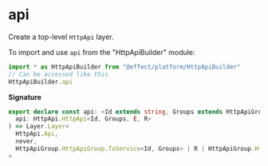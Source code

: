 # api

Create a top-level `HttpApi` layer.

To import and use `api` from the "HttpApiBuilder" module:

```ts
import * as HttpApiBuilder from "@effect/platform/HttpApiBuilder"
// Can be accessed like this
HttpApiBuilder.api
```

**Signature**

```ts
export declare const api: <Id extends string, Groups extends HttpApiGroup.HttpApiGroup.Any, E, R>(
  api: HttpApi.HttpApi<Id, Groups, E, R>
) => Layer.Layer<
  HttpApi.Api,
  never,
  HttpApiGroup.HttpApiGroup.ToService<Id, Groups> | R | HttpApiGroup.HttpApiGroup.ErrorContext<Groups>
>
```
